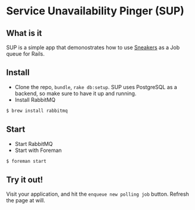 # Service Unavailability Pinger (SUP)

## What is it
SUP is a simple app that demonostrates how to use [Sneakers](https://github.com/jondot/sneakers)
as a Job queue for Rails.


## Install

 * Clone the repo, `bundle`, `rake db:setup`. SUP uses PostgreSQL as a backend, so make sure to have it up and running.
 * Install RabbitMQ

 ```bash
$ brew install rabbitmq
```

## Start

 * Start RabbitMQ
 * Start with Foreman

 ```bash
$ foreman start
```

## Try it out!

Visit your application, and hit the `enqueue new polling job` button.
Refresh the page at will.
